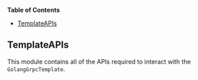 <!-- START doctoc generated TOC please keep comment here to allow auto update -->
<!-- DON'T EDIT THIS SECTION, INSTEAD RE-RUN doctoc TO UPDATE -->

**Table of Contents**

- [TemplateAPIs](#templateapis)

<!-- END doctoc generated TOC please keep comment here to allow auto update -->

## TemplateAPIs

This module contains all of the APIs required to interact with the `GolangGrpcTemplate`.
